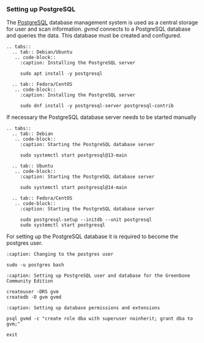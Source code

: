 ### Setting up PostgreSQL

The [PostgreSQL](https://www.postgresql.org/) database management system is
used as a central storage for user and scan information. *gvmd* connects to
a PostgreSQL database and queries the data. This database must be created
and configured.

```{eval-rst}
.. tabs::
  .. tab:: Debian/Ubuntu
   .. code-block::
     :caption: Installing the PostgreSQL server

     sudo apt install -y postgresql

  .. tab:: Fedora/CentOS
   .. code-block::
     :caption: Installing the PostgreSQL server

     sudo dnf install -y postgresql-server postgresql-contrib
```

If necessary the PostgreSQL database server needs to be started manually

```{eval-rst}
.. tabs::
  .. tab:: Debian
   .. code-block::
     :caption: Starting the PostgreSQL database server

     sudo systemctl start postgresql@13-main

  .. tab:: Ubuntu
   .. code-block::
     :caption: Starting the PostgreSQL database server

     sudo systemctl start postgresql@14-main

  .. tab:: Fedora/CentOS
   .. code-block::
     :caption: Starting the PostgreSQL database server

     sudo postgresql-setup --initdb --unit postgresql
     sudo systemctl start postgresql
```

For setting up the PostgreSQL database it is required to become the postgres
user.

```{code-block}
:caption: Changing to the postgres user

sudo -u postgres bash
```

```{code-block}
:caption: Setting up PostgreSQL user and database for the Greenbone Community Edition

createuser -DRS gvm
createdb -O gvm gvmd
```

```{code-block}
:caption: Setting up database permissions and extensions

psql gvmd -c "create role dba with superuser noinherit; grant dba to gvm;"

exit
```
